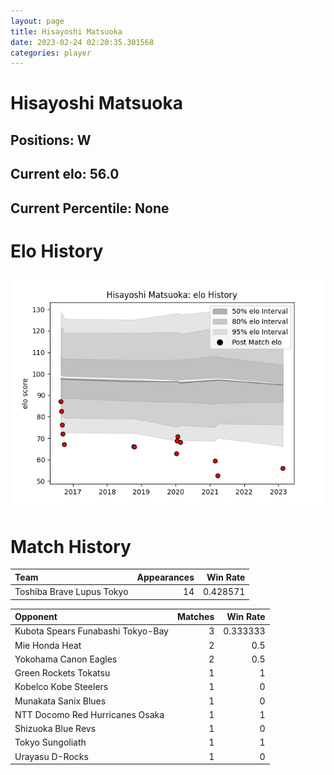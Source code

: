 ```yaml
---  
layout: page  
title: Hisayoshi Matsuoka  
date: 2023-02-24 02:20:35.301568  
categories: player  
---
```

# Hisayoshi Matsuoka

## Positions: W

## Current elo: 56.0

## Current Percentile: None

# Elo History


![elo history](history_HisayoshiMatsuoka.png)
# Match History


| Team                      |   Appearances |   Win Rate |
|:--------------------------|--------------:|-----------:|
| Toshiba Brave Lupus Tokyo |            14 |   0.428571 |

| Opponent                          |   Matches |   Win Rate |
|:----------------------------------|----------:|-----------:|
| Kubota Spears Funabashi Tokyo-Bay |         3 |   0.333333 |
| Mie Honda Heat                    |         2 |   0.5      |
| Yokohama Canon Eagles             |         2 |   0.5      |
| Green Rockets Tokatsu             |         1 |   1        |
| Kobelco Kobe Steelers             |         1 |   0        |
| Munakata Sanix Blues              |         1 |   0        |
| NTT Docomo Red Hurricanes Osaka   |         1 |   1        |
| Shizuoka Blue Revs                |         1 |   0        |
| Tokyo Sungoliath                  |         1 |   1        |
| Urayasu D-Rocks                   |         1 |   0        |